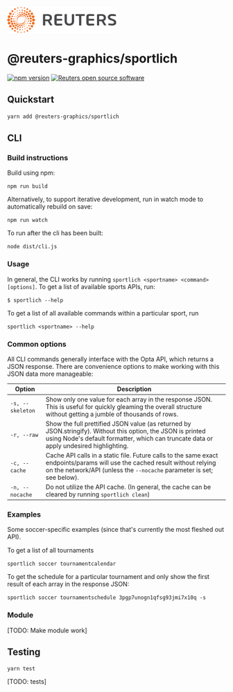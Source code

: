 ![](badge.svg)

# @reuters-graphics/sportlich

[![npm version](https://badge.fury.io/js/%40reuters-graphics%2Fsportlich.svg)](https://badge.fury.io/js/%40reuters-graphics%2Fsportlich) [![Reuters open source software](https://badgen.net/badge/Reuters/open%20source/?color=ff8000)](https://github.com/reuters-graphics/)

## Quickstart

```bash
yarn add @reuters-graphics/sportlich
```

## CLI

### Build instructions

Build using npm:

```
npm run build
```

Alternatively, to support iterative development, run in watch mode to automatically rebuild on save:

```
npm run watch
```

To run after the cli has been built:

```
node dist/cli.js
```

### Usage

In general, the CLI works by running `sportlich <sportname> <command> [options]`. To get a list of available sports APIs, run:

```
$ sportlich --help
```

To get a list of all available commands within a particular sport, run

```
sportlich <sportname> --help
```

### Common options

All CLI commands generally interface with the Opta API, which returns a JSON response. There are convenience options to make working with this JSON data more manageable:

| Option           | Description                                                                                                                                                                                            |
| ---------------- | ------------------------------------------------------------------------------------------------------------------------------------------------------------------------------------------------------ |
| `-s, --skeleton` | Show only one value for each array in the response JSON. This is useful for quickly gleaming the overall structure without getting a jumble of thousands of rows.                                      |
| `-r, --raw`      | Show the full prettified JSON value (as returned by JSON.stringify). Without this option, the JSON is printed using Node's default formatter, which can truncate data or apply undesired highlighting. |
| `-c, --cache`    | Cache API calls in a static file. Future calls to the same exact endpoints/params will use the cached result without relying on the network/API (unless the `--nocache` parameter is set; see below).  |
| `-n, --nocache`  | Do not utilize the API cache. (In general, the cache can be cleared by running `sportlich clean`)                                                                                                      |

### Examples

Some soccer-specific examples (since that's currently the most fleshed out API).

To get a list of all tournaments

```
sportlich soccer tournamentcalendar
```

To get the schedule for a particular tournament and only show the first result of each array in the response JSON:

```
sportlich soccer tournamentschedule 3pgp7unogn1qfsg93jmi7x10q -s
```

### Module

[TODO: Make module work]

## Testing

```
yarn test
```

[TODO: tests]
